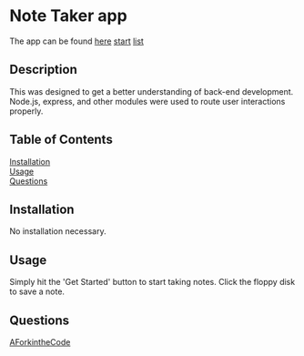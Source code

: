 # Note Taker app
The app can be found [here](https://bc-notetaker.herokuapp.com/)
[start](./assets/start.JPG)
[list](./assets/grocery.JPG)


  ## Description
  This was designed to get a better understanding of back-end development.  Node.js, express, and other modules were used to route user interactions properly.

  ## Table of Contents

  [Installation](#installation)  
  [Usage](#usage)  
  [Questions](#questions)  
  

  ## Installation
  No installation necessary.

  ## Usage
  Simply hit the 'Get Started' button to start taking notes.  Click the floppy disk to save a note.
  
  ## Questions
  [AForkintheCode](http://www.github.com/AForkintheCode)
